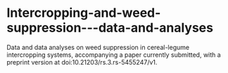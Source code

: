 # Intercropping-and-weed-suppression---data-and-analyses
Data and data analyses on weed suppression in cereal-legume intercropping systems, accompanying a paper currently submitted, with a preprint version at doi:10.21203/rs.3.rs-5455247/v1.
